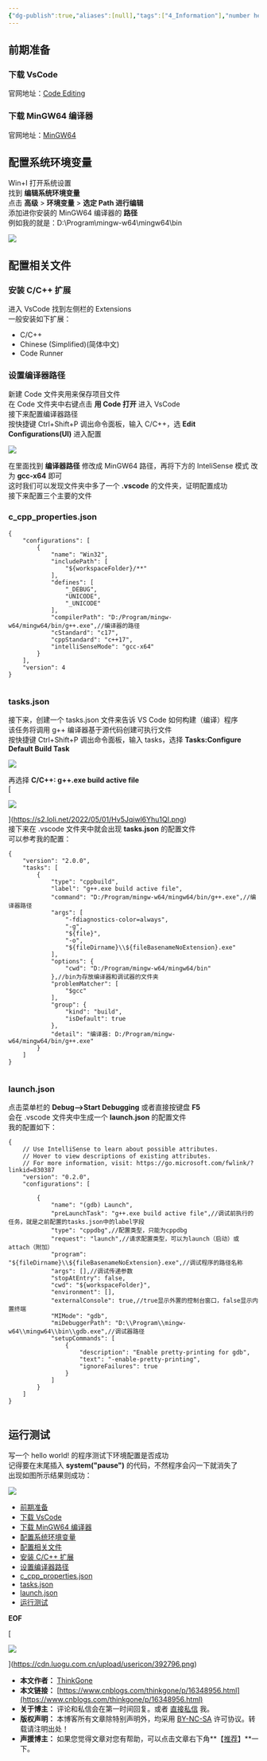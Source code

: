 ```yaml
---
{"dg-publish":true,"aliases":[null],"tags":["4_Information"],"number headings":"auto, first-level 1, max 6, A.1.","url":"https://www.cnblogs.com/thinkgone/p/16348956.html","title":"VsCode-C/C++ 编译环境配置","summary":null,"Created-Date":"2023-09-23 17:07:35","Modified-Date":"2024-04-18 11:52:10","permalink":"/Z01_InBox/SimpRead/VsCode-C_C++ 编译环境配置/","dgPassFrontmatter":true}
---
```


## 前期准备

### 下载 VsCode

官网地址：[Code Editing](https://code.visualstudio.com/)

### 下载 MinGW64 编译器

官网地址：[MinGW64](https://www.mingw-w64.org/)

## 配置系统环境变量

Win+I 打开系统设置  
找到 **编辑系统环境变量**  
点击 **高级** > **环境变量** > **选定 Path 进行编辑**  
添加进你安装的 MinGW64 编译器的 **路径**  
例如我的就是：D:\Program\mingw-w64\mingw64\bin  
[](https://s2.loli.net/2022/05/01/SZj5xDITXehoyW9.png)

[![](https://s2.loli.net/2022/05/01/SZj5xDITXehoyW9.png)](https://s2.loli.net/2022/05/01/SZj5xDITXehoyW9.png)

## 配置相关文件

### 安装 C/C++ 扩展

进入 VsCode 找到左侧栏的 Extensions  
一般安装如下扩展：

*   C/C++
*   Chinese (Simplified)(简体中文)
*   Code Runner

### 设置编译器路径

新建 Code 文件夹用来保存项目文件  
在 Code 文件夹中右键点击 **用 Code 打开** 进入 VsCode  
接下来配置编译器路径  
按快捷键 Ctrl+Shift+P 调出命令面板，输入 C/C++，选 **Edit Configurations(UI)** 进入配置  
[](https://s2.loli.net/2022/05/01/RWZGvOlSV8dxzLK.png)

[![](https://s2.loli.net/2022/05/01/RWZGvOlSV8dxzLK.png)](https://s2.loli.net/2022/05/01/RWZGvOlSV8dxzLK.png)

  
在里面找到 **编译器路径** 修改成 MinGW64 路径，再将下方的 InteliSense 模式 改为 **gcc-x64** 即可  
这时我们可以发现文件夹中多了一个 **.vscode** 的文件夹，证明配置成功  
接下来配置三个主要的文件

### c_cpp_properties.json

```
{
    "configurations": [
        {
            "name": "Win32",
            "includePath": [
                "${workspaceFolder}/**"
            ],
            "defines": [
                "_DEBUG",
                "UNICODE",
                "_UNICODE"
            ],
            "compilerPath": "D:/Program/mingw-w64/mingw64/bin/g++.exe",//编译器的路径
            "cStandard": "c17",
            "cppStandard": "c++17",
            "intelliSenseMode": "gcc-x64"
        }
    ],
    "version": 4
}


``` 

### tasks.json

接下来，创建一个 tasks.json 文件来告诉 VS Code 如何构建（编译）程序  
该任务将调用 g++ 编译器基于源代码创建可执行文件  
按快捷键 Ctrl+Shift+P 调出命令面板，输入 tasks，选择 **Tasks:Configure Default Build Task**  
[](https://s2.loli.net/2022/05/01/OHUebX3C1SPmzKG.png)

[![](https://s2.loli.net/2022/05/01/OHUebX3C1SPmzKG.png)](https://s2.loli.net/2022/05/01/OHUebX3C1SPmzKG.png)

  
再选择 **C/C++: g++.exe build active file**  
[

![](https://s2.loli.net/2022/05/01/Hv5Jqiwl6Yhu1QI.png)

](https://s2.loli.net/2022/05/01/Hv5Jqiwl6Yhu1QI.png)  
接下来在 .vscode 文件夹中就会出现 **tasks.json** 的配置文件  
可以参考我的配置：

```
{
	"version": "2.0.0",
	"tasks": [
		{
			"type": "cppbuild",
			"label": "g++.exe build active file",
			"command": "D:/Program/mingw-w64/mingw64/bin/g++.exe",//编译器路径
			"args": [
				"-fdiagnostics-color=always",
				"-g",
				"${file}",
				"-o",
				"${fileDirname}\\${fileBasenameNoExtension}.exe"
			],
			"options": {
				"cwd": "D:/Program/mingw-w64/mingw64/bin"
			},//bin为存放编译器和调试器的文件夹
			"problemMatcher": [
				"$gcc"
			],
			"group": {
				"kind": "build",
				"isDefault": true
			},
			"detail": "编译器: D:/Program/mingw-w64/mingw64/bin/g++.exe"
		}
	]
}


``` 

### launch.json

点击菜单栏的 **Debug-->Start Debugging** 或者直接按键盘 **F5**  
会在 .vscode 文件夹中生成一个 **launch.json** 的配置文件  
我的配置如下：

```
{
    // Use IntelliSense to learn about possible attributes.
    // Hover to view descriptions of existing attributes.
    // For more information, visit: https://go.microsoft.com/fwlink/?linkid=830387
    "version": "0.2.0",
    "configurations": [

        {
            "name": "(gdb) Launch",
            "preLaunchTask": "g++.exe build active file",//调试前执行的任务，就是之前配置的tasks.json中的label字段
            "type": "cppdbg",//配置类型，只能为cppdbg
            "request": "launch",//请求配置类型，可以为launch（启动）或attach（附加）
            "program": "${fileDirname}\\${fileBasenameNoExtension}.exe",//调试程序的路径名称
            "args": [],//调试传递参数
            "stopAtEntry": false,
            "cwd": "${workspaceFolder}",
            "environment": [],
            "externalConsole": true,//true显示外置的控制台窗口，false显示内置终端
            "MIMode": "gdb", 
            "miDebuggerPath": "D:\\Program\\mingw-w64\\mingw64\\bin\\gdb.exe",//调试器路径
            "setupCommands": [
                {
                    "description": "Enable pretty-printing for gdb",
                    "text": "-enable-pretty-printing",
                    "ignoreFailures": true
                }
            ]
        }
    ]
}


``` 

## 运行测试

写一个 hello world! 的程序测试下环境配置是否成功  
记得要在末尾插入 **system("pause")** 的代码，不然程序会闪一下就消失了  
出现如图所示结果则成功：  
[](https://s2.loli.net/2022/05/01/rcnTyzsLo21SNRY.png)

[![](https://s2.loli.net/2022/05/01/rcnTyzsLo21SNRY.png)](https://s2.loli.net/2022/05/01/rcnTyzsLo21SNRY.png)

*   [前期准备](#前期准备)
*    [下载 VsCode](#下载-vscode)
*    [下载 MinGW64 编译器](#下载-mingw64编译器)
*   [配置系统环境变量](#配置系统环境变量)
*   [配置相关文件](#配置相关文件)
*    [安装 C/C++ 扩展](#安装-cc-扩展)
*    [设置编译器路径](#设置编译器路径)
*    [c_cpp_properties.json](#c_cpp_propertiesjson)
*    [tasks.json](#tasksjson)
*    [launch.json](#launchjson)
*   [运行测试](#运行测试)

  

__EOF__

[

![](https://cdn.luogu.com.cn/upload/usericon/392796.png)

](https://cdn.luogu.com.cn/upload/usericon/392796.png)

*   **本文作者：** [ThinkGone](https://www.cnblogs.com/thinkgone)
*   **本文链接：** [https://www.cnblogs.com/thinkgone/p/16348956.html](https://www.cnblogs.com/thinkgone/p/16348956.html)
*   **关于博主：** 评论和私信会在第一时间回复。或者 [直接私信](https://msg.cnblogs.com/msg/send/thinkgone) 我。
*   **版权声明：** 本博客所有文章除特别声明外，均采用 [BY-NC-SA](https://creativecommons.org/licenses/by-nc-nd/4.0/ "BY-NC-SA") 许可协议。转载请注明出处！
*   **声援博主：** 如果您觉得文章对您有帮助，可以点击文章右下角**【[推荐](javascript:void(0);)】**一下。